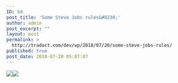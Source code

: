 ```yaml
---
ID: 68
post_title: 'Some Steve Jobs rules&#8230;'
author: admin
post_excerpt: ""
layout: post
permalink: >
  http://tradact.com/dev/wp/2018/07/20/some-steve-jobs-rules/
published: true
post_date: 2018-07-20 05:07:47
---
```

<img src="http://tradact.com/dev/wp/wp-content/uploads/2018/07/img_2309.jpg" class="alignnone size-full"><img src="http://tradact.com/dev/wp/wp-content/uploads/2018/07/img_2308.jpg" class="alignnone size-full">